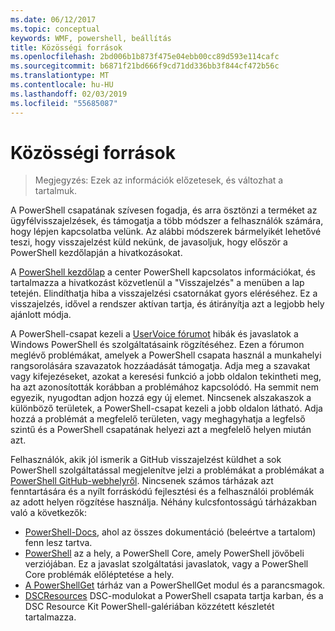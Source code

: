 ```yaml
---
ms.date: 06/12/2017
ms.topic: conceptual
keywords: WMF, powershell, beállítás
title: Közösségi források
ms.openlocfilehash: 2bd006b1b873f475e04ebb00cc89d593e114cafc
ms.sourcegitcommit: b6871f21bd666f9cd71dd336bb3f844cf472b56c
ms.translationtype: MT
ms.contentlocale: hu-HU
ms.lasthandoff: 02/03/2019
ms.locfileid: "55685087"
---
```

# <a name="community-resources"></a>Közösségi források #
> Megjegyzés: Ezek az információk előzetesek, és változhat a tartalmuk.

A PowerShell csapatának szívesen fogadja, és arra ösztönzi a terméket az ügyfélvisszajelzések, és támogatja a több módszer a felhasználók számára, hogy lépjen kapcsolatba velünk.
Az alábbi módszerek bármelyikét lehetővé teszi, hogy visszajelzést küld nekünk, de javasoljuk, hogy először a PowerShell kezdőlapján a hivatkozásokat.

A [PowerShell kezdőlap](https://microsoft.com/powershell) a center PowerShell kapcsolatos információkat, és tartalmazza a hivatkozást közvetlenül a "Visszajelzés" a menüben a lap tetején.
Elindíthatja hiba a visszajelzési csatornákat gyors eléréséhez.
Ez a visszajelzés, idővel a rendszer aktívan tartja, és átirányítja azt a legjobb hely ajánlott módja.

A PowerShell-csapat kezeli a [UserVoice fórumot](https://windowsserver.uservoice.com/forums/301869-powershell/) hibák és javaslatok a Windows PowerShell és szolgáltatásaink rögzítéséhez.
Ezen a fórumon meglévő problémákat, amelyek a PowerShell csapata használ a munkahelyi rangsorolására szavazatok hozzáadását támogatja.
Adja meg a szavakat vagy kifejezéseket, azokat a keresési funkció a jobb oldalon tekintheti meg, ha azt azonosították korábban a problémához kapcsolódó.
Ha semmit nem egyezik, nyugodtan adjon hozzá egy új elemet.
Nincsenek alszakaszok a különböző területek, a PowerShell-csapat kezeli a jobb oldalon látható.
Adja hozzá a problémát a megfelelő területen, vagy meghagyhatja a legfelső szintű és a PowerShell csapatának helyezi azt a megfelelő helyen miután azt.

Felhasználók, akik jól ismerik a GitHub visszajelzést küldhet a sok PowerShell szolgáltatással megjelenítve jelzi a problémákat a problémákat a [PowerShell GitHub-webhelyről](https://github.com/powershell).
Nincsenek számos tárházak azt fenntartására és a nyílt forráskódú fejlesztési és a felhasználói problémák az adott helyen rögzítése használja.
Néhány kulcsfontosságú tárházakban való a következők:

* [PowerShell-Docs](https://github.com/PowerShell/powershell-docs), ahol az összes dokumentáció (beleértve a tartalom) fenn lesz tartva.
* [PowerShell](https://github.com/PowerShell/powershell) az a hely, a PowerShell Core, amely PowerShell jövőbeli verziójában.
Ez a javaslat szolgáltatási javaslatok, vagy a PowerShell Core problémák előléptetése a hely.
* [A PowerShellGet](https://github.com/PowerShell/powershellget) tárház van a PowerShellGet modul és a parancsmagok.
* [DSCResources](https://github.com/PowerShell/DscResources) DSC-modulokat a PowerShell csapata tartja karban, és a DSC Resource Kit PowerShell-galériában közzétett készletét tartalmazza.
